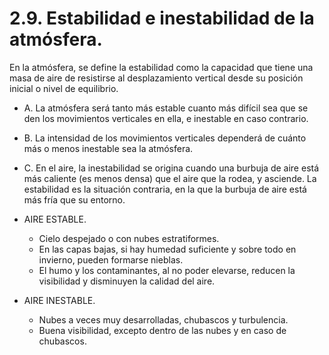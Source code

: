 
# 2.9. Estabilidad e inestabilidad de la atmósfera.

En la atmósfera, se define la estabilidad como la capacidad que tiene una masa de aire de resistirse al desplazamiento vertical desde su posición inicial o nivel de equilibrio.
- A. La atmósfera será tanto más estable cuanto más difícil sea que se den los movimientos verticales en ella, e inestable en caso contrario.
- B. La intensidad de los movimientos verticales dependerá de cuánto más o menos inestable sea la atmósfera.
- C. En el aire, la inestabilidad se origina cuando una burbuja de aire está más caliente (es menos densa) que el aire que la rodea, y asciende. La estabilidad es la situación contraria, en la que la burbuja de aire está más fría que su entorno.

- AIRE ESTABLE.
	- Cielo despejado o con nubes estratiformes.
	- En las capas bajas, si hay humedad suficiente y sobre todo en invierno, pueden formarse nieblas.
	- El humo y los contaminantes, al no poder elevarse, reducen la visibilidad y disminuyen la calidad del aire.
- AIRE INESTABLE.
	- Nubes a veces muy desarrolladas, chubascos y turbulencia.
	- Buena visibilidad, excepto dentro de las nubes y en caso de chubascos.

